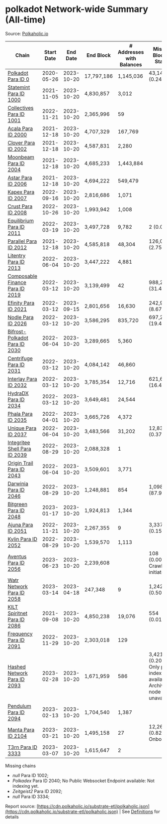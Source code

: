 # polkadot Network-wide Summary (All-time)

Source: [Polkaholic.io](https://polkaholic.io)


| Chain            | Start Date | End Date | End Block | # Addresses with Balances | Missing Blocks / Status |
| ---------------- | ---------- | ---------| --------- | ------------------------- | ----------------------- |
| [Polkadot Para ID 0](/polkadot/0-polkadot) | 2020-05-26 | 2023-10-20 | 17,797,186 |  1,145,036 | 43,143 (0.24%)  |
| [Statemint Para ID 1000](/polkadot/1000-statemint) | 2021-11-05 | 2023-10-20 | 4,830,857 |  3,012 |    |
| [Collectives Para ID 1001](/polkadot/1001-collectives) | 2022-11-21 | 2023-10-20 | 2,365,996 |  59 |    |
| [Acala Para ID 2000](/polkadot/2000-acala) | 2021-12-18 | 2023-10-20 | 4,707,329 |  167,769 |    |
| [Clover Para ID 2002](/polkadot/2002-clover) | 2021-12-18 | 2023-10-20 | 4,587,831 |  2,280 |    |
| [Moonbeam Para ID 2004](/polkadot/2004-moonbeam) | 2021-12-18 | 2023-10-20 | 4,685,233 |  1,443,884 |    |
| [Astar Para ID 2006](/polkadot/2006-astar) | 2021-12-18 | 2023-10-20 | 4,694,222 |  549,479 |    |
| [Kapex Para ID 2007](/polkadot/2007-kapex) | 2022-09-16 | 2023-10-20 | 2,816,686 |  1,071 |    |
| [Crust Para ID 2008](/polkadot/2008-crust) | 2022-10-26 | 2023-10-20 | 1,993,942 |  1,008 |    |
| [Equilibrium Para ID 2011](/polkadot/2011-equilibrium) | 2022-03-19 | 2023-10-20 | 3,497,728 |  9,782 | 2 (0.00%)  |
| [Parallel Para ID 2012](/polkadot/2012-parallel) | 2021-12-18 | 2023-10-20 | 4,585,818 |  48,304 | 126,073 (2.75%)  |
| [Litentry Para ID 2013](/polkadot/2013-litentry) | 2022-06-04 | 2023-10-20 | 3,447,222 |  4,881 |    |
| [Composable Finance Para ID 2019](/polkadot/2019-composable) | 2022-03-12 | 2023-10-20 | 3,139,499 |  42 | 988,228 (31.48%)  |
| [Efinity Para ID 2021](/polkadot/2021-efinity) | 2022-03-12 | 2023-09-15 | 2,801,656 |  16,630 | 242,949 (8.67%)  |
| [Nodle Para ID 2026](/polkadot/2026-nodle) | 2022-03-12 | 2023-10-20 | 3,586,295 |  835,720 | 697,249 (19.44%)  |
| [Bifrost-Polkadot Para ID 2030](/polkadot/2030-bifrost-dot) | 2022-06-04 | 2023-10-20 | 3,289,665 |  5,360 |    |
| [Centrifuge Para ID 2031](/polkadot/2031-centrifuge) | 2022-03-12 | 2023-10-20 | 4,084,142 |  46,860 |    |
| [Interlay Para ID 2032](/polkadot/2032-interlay) | 2022-03-12 | 2023-10-20 | 3,785,354 |  12,716 | 621,626 (16.42%)  |
| [HydraDX Para ID 2034](/polkadot/2034-hydradx) | 2022-03-12 | 2023-10-20 | 3,649,481 |  24,544 |    |
| [Phala Para ID 2035](/polkadot/2035-phala) | 2022-04-01 | 2023-10-20 | 3,665,726 |  4,372 |    |
| [Unique Para ID 2037](/polkadot/2037-unique) | 2022-06-04 | 2023-10-20 | 3,483,566 |  31,202 | 12,839 (0.37%)  |
| [Integritee Shell Para ID 2039](/polkadot/2039-integritee-shell) | 2022-08-29 | 2023-10-20 | 2,088,328 |  1 |    |
| [Origin Trail Para ID 2043](/polkadot/2043-origintrail) | 2022-06-04 | 2023-10-20 | 3,509,601 |  3,771 |    |
| [Darwinia Para ID 2046](/polkadot/2046-darwinia) | 2022-08-29 | 2023-10-20 | 1,248,881 |  854 | 1,098,047 (87.92%)  |
| [Bitgreen Para ID 2048](/polkadot/2048-bitgreen) | 2023-01-17 | 2023-10-20 | 1,924,813 |  1,344 |    |
| [Ajuna Para ID 2051](/polkadot/2051-ajuna) | 2022-11-21 | 2023-10-20 | 2,267,355 |  9 | 3,337 (0.15%)  |
| [Kylin Para ID 2052](/polkadot/2052-kylin) | 2022-08-29 | 2023-10-20 | 1,539,570 |  1,113 |    |
| [Aventus Para ID 2056](/polkadot/2056-aventus) | 2023-06-23 | 2023-10-20 | 2,239,608 |   | 108 (0.00%) Crawling initiated |
| [Watr Network Para ID 2058](/polkadot/2058-watr) | 2023-03-14 | 2023-04-18 | 247,348 |  9 | 1,242 (0.50%)  |
| [KILT Spiritnet Para ID 2086](/polkadot/2086-kilt) | 2021-09-08 | 2023-10-20 | 4,850,238 |  19,076 | 554 (0.01%)  |
| [Frequency Para ID 2091](/polkadot/2091-frequency) | 2022-11-29 | 2023-10-20 | 2,303,018 |  129 |    |
| [Hashed Network Para ID 2093](/polkadot/2093-hashed) | 2023-02-28 | 2023-10-20 | 1,671,959 |  586 | 3,421 (0.20%) Only partial index available: Archive node unavailable |
| [Pendulum Para ID 2094](/polkadot/2094-pendulum) | 2023-02-13 | 2023-10-20 | 1,704,540 |  1,387 |    |
| [Manta Para ID 2104](/polkadot/2104-manta) | 2023-03-21 | 2023-10-20 | 1,495,158 |  27 | 12,262 (0.82%) Onboarding |
| [T3rn Para ID 3333](/polkadot/3333-t3rn) | 2023-03-07 | 2023-10-20 | 1,615,647 |  2 |    |

Missing chains


* *null* Para ID 1002; 
* *Polkadex* Para ID 2040; No Public Websocket Endpoint available: Not indexing yet.
* *Zeitgeist2* Para ID 2092; 
* *null* Para ID 3334; 

Report source: [https://cdn.polkaholic.io/substrate-etl/polkaholic.json](https://cdn.polkaholic.io/substrate-etl/polkaholic.json) | See [Definitions](/DEFINITIONS.md) for details
